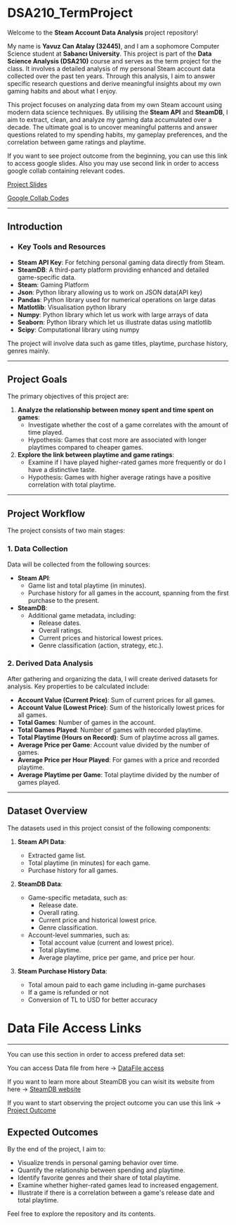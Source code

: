 # **DSA210_TermProject**

Welcome to the **Steam Account Data Analysis** project repository!

My name is **Yavuz Can Atalay (32445)**, and I am a sophomore Computer Science student at **Sabancı University**. This project is part of the **Data Science Analysis (DSA210)** course and serves as the term project for the class. It involves a detailed analysis of my personal Steam account data collected over the past ten years. Through this analysis, I aim to answer specific research questions and derive meaningful insights about my own gaming habits and about what I enjoy. 

This project focuses on analyzing data from my own Steam account using modern data science techniques. By utilising the **Steam API** and **SteamDB**, I aim to extract, clean, and analyze my gaming data accumulated over a decade. The ultimate goal is to uncover meaningful patterns and answer questions related to my spending habits, my gameplay preferences, and the correlation between game ratings and playtime. 

If you want to see project outcome from the beginning, you can use this link to access google slides. Also you may use second link in order to access google collab containing relevant codes.

[Project Slides](https://docs.google.com/presentation/d/124_OZ_rQQY5kkzLNTs1DsN15obsqjgdjIRPxqr6b0q0/edit?usp=sharing)


[Google Collab Codes](https://colab.research.google.com/drive/1BAprvd8etux_KpEkxhXlGfGO71iDjxnN?authuser=2)

---

## **Introduction**


- ### **Key Tools and Resources**
- **Steam API Key**: For fetching personal gaming data directly from Steam.
- **SteamDB**: A third-party platform providing enhanced and detailed game-specific data.
- **Steam**: Gaming Platform
- **Json**: Python library allowing us to work on JSON data(API key)
- **Pandas**: Python library used for numerical operations on large datas
- **Matlotlib**: Visualisation python library
- **Numpy**: Python library which let us work with large arrays of data
- **Seaborn**: Python library which let us illustrate datas using  matlotlib
- **Scipy**: Computational library using numpy 

The project will involve data such as game titles, playtime, purchase history, genres mainly.

---

## **Project Goals**

The primary objectives of this project are:

1. **Analyze the relationship between money spent and time spent on games**:
   - Investigate whether the cost of a game correlates with the amount of time played.
   - Hypothesis: Games that cost more are associated with longer playtimes compared to cheaper games.
2. **Explore the link between playtime and game ratings**:
   - Examine if I have played higher-rated games more frequently or do I have a distinctive taste.
   - Hypothesis: Games with higher average ratings have a positive correlation with total playtime.

---

## **Project Workflow**

The project consists of two main stages:

### **1. Data Collection**
Data will be collected from the following sources:
- **Steam API**:
  - Game list and total playtime (in minutes).
  - Purchase history for all games in the account, spanning from the first purchase to the present.
- **SteamDB**:
  - Additional game metadata, including:
    - Release dates.
    - Overall ratings.
    - Current prices and historical lowest prices.
    - Genre classification (action, strategy, etc.).

### **2. Derived Data Analysis**
After gathering and organizing the data, I will create derived datasets for analysis. Key properties to be calculated include:
- **Account Value (Current Price)**: Sum of current prices for all games.
- **Account Value (Lowest Price)**: Sum of the historically lowest prices for all games.
- **Total Games**: Number of games in the account.
- **Total Games Played**: Number of games with recorded playtime.
- **Total Playtime (Hours on Record)**: Sum of playtime across all games.
- **Average Price per Game**: Account value divided by the number of games.
- **Average Price per Hour Played**: For games with a price and recorded playtime.
- **Average Playtime per Game**: Total playtime divided by the number of games played.

---

## **Dataset Overview**

The datasets used in this project consist of the following components:

1. **Steam API Data**:
   - Extracted game list.
   - Total playtime (in minutes) for each game.
   - Purchase history for all games.


   
2. **SteamDB Data**:
   - Game-specific metadata, such as:
     - Release date.
     - Overall rating.
     - Current price and historical lowest price.
     - Genre classification.
   - Account-level summaries, such as:
     - Total account value (current and lowest price).
     - Total playtime.
     - Average playtime, price per game, and price per hour.
    

    
3. **Steam Purchase History Data**:
     - Total amoun paid to each game including in-game purchases 
     - If a game is refunded or not
     - Conversion of TL to USD for better accuracy
      
       


# **Data File Access Links**
---
You can use this section in order to access prefered data set:

You can access Data file from here -> 
[DataFile access](https://github.com/YavuzCanAtalay/DSA210_TermProject/blob/main/DataFile/AllSteamDatas.md)


If you want to learn more about SteamDB you can wisit its website from here -> 
[SteamDB website](https://steamdb.info/#:~:text=Database%20of%20everything%20on%20Steam,about%20SteamDB%2C%20join%20our%20Discord.)


If you want to start observing the project outcome you can use this link ->
[Project Outcome](https://github.com/YavuzCanAtalay/DSA210_TermProject/blob/main/ProjectGoogleCollab.ipynb)








## **Expected Outcomes**

By the end of the project, I aim to:
- Visualize trends in personal gaming behavior over time.
- Quantify the relationship between spending and playtime.
- Identify favorite genres and their share of total playtime.
- Examine whether higher-rated games lead to increased engagement.
- Illustrate if there is a correlation between a game's release date and total playtime.


Feel free to explore the repository and its contents.
